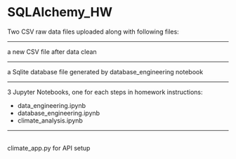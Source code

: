 # SQLAlchemy_HW

Two CSV raw data files uploaded along with following files: <br>
<hr>
a new CSV file after data clean <br>
<hr>
a Sqlite database file generated by database_engineering notebook <br>
<hr>
3 Jupyter Notebooks, one for each steps in homework instructions: <br>
<ul>
  <li> data_engineering.ipynb</li>
  <li> database_engineering.ipynb</li>
  <li> climate_analysis.ipynb</li>
</ul>
<hr>
<br>
climate_app.py for API setup
  
